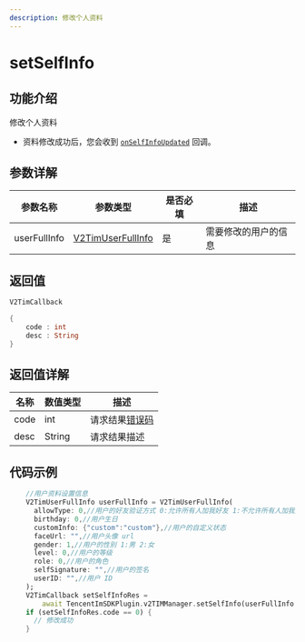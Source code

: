 ```yaml
---
description: 修改个人资料
---
```


# setSelfInfo

## 功能介绍

修改个人资料

* 资料修改成功后，您会收到 [`onSelfInfoUpdated`](../callbacks/v2timuserfullinfocallback.md) 回调。

## 参数详解

| 参数名称         | 参数类型                                                            | 是否必填 | 描述         |
| ------------ | --------------------------------------------------------------- | ---- | ---------- |
| userFullInfo | [V2TimUserFullInfo](../guan-jian-lei/user/v2timuserfullinfo.md) | 是    | 需要修改的用户的信息 |

## 返回值

```dart
V2TimCallback

{
    code : int
    desc : String
}
```

## 返回值详解

| 名称   | 数值类型   | 描述                                                             |
| ---- | ------ | -------------------------------------------------------------- |
| code | int    | 请求结果[错误码](https://cloud.tencent.com/document/product/269/1671) |
| desc | String | 请求结果描述                                                         |

## 代码示例  &#x20;

```dart
    //用户资料设置信息
    V2TimUserFullInfo userFullInfo = V2TimUserFullInfo(
      allowType: 0,//用户的好友验证方式 0:允许所有人加我好友 1:不允许所有人加我好友 2:加我好友需我确认
      birthday: 0,//用户生日
      customInfo: {"custom":"custom"},//用户的自定义状态
      faceUrl: "",//用户头像 url
      gender: 1,//用户的性别 1:男 2:女
      level: 0,//用户的等级
      role: 0,//用户的角色
      selfSignature: "",//用户的签名
      userID: "",//用户 ID
    );
    V2TimCallback setSelfInfoRes =
        await TencentImSDKPlugin.v2TIMManager.setSelfInfo(userFullInfo: userFullInfo);//用户资料设置信息
    if (setSelfInfoRes.code == 0) {
      // 修改成功
    }
```
